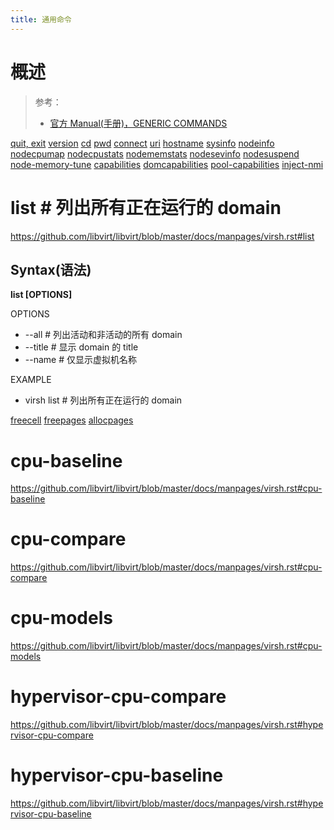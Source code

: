 ```yaml
---
title: 通用命令
---
```


# 概述

> 参考：
>
> - [官方 Manual(手册)，GENERIC COMMANDS](https://github.com/libvirt/libvirt/blob/master/docs/manpages/virsh.rst#generic-commands)

[quit, exit](https://github.com/libvirt/libvirt/blob/master/docs/manpages/virsh.rst#quit-exit)
[version](https://github.com/libvirt/libvirt/blob/master/docs/manpages/virsh.rst#version)
[cd](https://github.com/libvirt/libvirt/blob/master/docs/manpages/virsh.rst#cd)
[pwd](https://github.com/libvirt/libvirt/blob/master/docs/manpages/virsh.rst#pwd)
[connect](https://github.com/libvirt/libvirt/blob/master/docs/manpages/virsh.rst#connect)
[uri](https://github.com/libvirt/libvirt/blob/master/docs/manpages/virsh.rst#uri)
[hostname](https://github.com/libvirt/libvirt/blob/master/docs/manpages/virsh.rst#hostname)
[sysinfo](https://github.com/libvirt/libvirt/blob/master/docs/manpages/virsh.rst#sysinfo)
[nodeinfo](https://github.com/libvirt/libvirt/blob/master/docs/manpages/virsh.rst#nodeinfo)
[nodecpumap](https://github.com/libvirt/libvirt/blob/master/docs/manpages/virsh.rst#nodecpumap)
[nodecpustats](https://github.com/libvirt/libvirt/blob/master/docs/manpages/virsh.rst#nodecpustats)
[nodememstats](https://github.com/libvirt/libvirt/blob/master/docs/manpages/virsh.rst#nodememstats)
[nodesevinfo](https://github.com/libvirt/libvirt/blob/master/docs/manpages/virsh.rst#nodesevinfo)
[nodesuspend](https://github.com/libvirt/libvirt/blob/master/docs/manpages/virsh.rst#nodesuspend)
[node-memory-tune](https://github.com/libvirt/libvirt/blob/master/docs/manpages/virsh.rst#node-memory-tune)
[capabilities](https://github.com/libvirt/libvirt/blob/master/docs/manpages/virsh.rst#capabilities)
[domcapabilities](https://github.com/libvirt/libvirt/blob/master/docs/manpages/virsh.rst#domcapabilities)
[pool-capabilities](https://github.com/libvirt/libvirt/blob/master/docs/manpages/virsh.rst#pool-capabilities)
[inject-nmi](https://github.com/libvirt/libvirt/blob/master/docs/manpages/virsh.rst#inject-nmi)

# list # 列出所有正在运行的 domain

https://github.com/libvirt/libvirt/blob/master/docs/manpages/virsh.rst#list

## Syntax(语法)

**list \[OPTIONS]**

OPTIONS

- --all # 列出活动和非活动的所有 domain
- --title # 显示 domain 的 title
- --name # 仅显示虚拟机名称

EXAMPLE

- virsh list # 列出所有正在运行的 domain

[freecell](https://github.com/libvirt/libvirt/blob/master/docs/manpages/virsh.rst#freecell)
[freepages](https://github.com/libvirt/libvirt/blob/master/docs/manpages/virsh.rst#freepages)
[allocpages](https://github.com/libvirt/libvirt/blob/master/docs/manpages/virsh.rst#allocpages)

# cpu-baseline

https://github.com/libvirt/libvirt/blob/master/docs/manpages/virsh.rst#cpu-baseline

# cpu-compare

https://github.com/libvirt/libvirt/blob/master/docs/manpages/virsh.rst#cpu-compare

# cpu-models

https://github.com/libvirt/libvirt/blob/master/docs/manpages/virsh.rst#cpu-models

# hypervisor-cpu-compare

https://github.com/libvirt/libvirt/blob/master/docs/manpages/virsh.rst#hypervisor-cpu-compare


# hypervisor-cpu-baseline

https://github.com/libvirt/libvirt/blob/master/docs/manpages/virsh.rst#hypervisor-cpu-baseline
